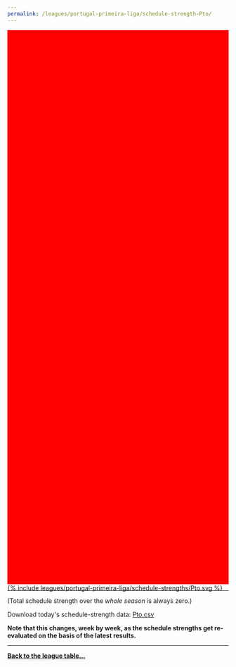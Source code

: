 ```yaml
---
permalink: /leagues/portugal-primeira-liga/schedule-strength-Pto/
---
```


<style>
.svg-wrap {
    background-color:red;
    height:0;
    padding-top:250%; /* 350px/550px */
    position: relative;
}

svg {
    background-color: white;
    height: 100%;
    display:block;
    width: 100%;
    position: absolute;
    top:0;
    left:0;
}
</style>


<div class="svg-wrap">
{% include leagues/portugal-primeira-liga/schedule-strengths/Pto.svg %}
</div>

-----

(Total schedule strength over the *whole season* is always zero.)


Download today's schedule-strength data: [Pto.csv](/assets/leagues/portugal-primeira-liga/2022/schedule-strengths/Pto.csv)

**Note that this changes, week by week, as the schedule strengths get re-evaluated on the
basis of the latest results.**

-----

[**Back to the league table...**](/leagues/portugal-primeira-liga)


